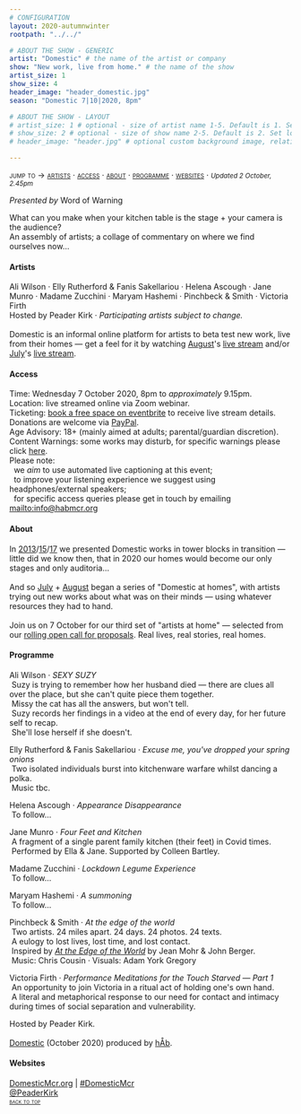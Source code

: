 ```yaml
---
# CONFIGURATION
layout: 2020-autumnwinter
rootpath: "../../"

# ABOUT THE SHOW - GENERIC
artist: "Domestic" # the name of the artist or company
show: "New work, live from home." # the name of the show
artist_size: 1
show_size: 4
header_image: "header_domestic.jpg"  
season: "Domestic 7|10|2020, 8pm"

# ABOUT THE SHOW - LAYOUT
# artist_size: 1 # optional - size of artist name 1-5. Default is 1. Set longer names to lower values
# show_size: 2 # optional - size of show name 2-5. Default is 2. Set longer names to lower values
# header_image: "header.jpg" # optional custom background image, relative to current page

---
```

<span style='font-variant: small-caps'>jump to → [artists](/current/2020-domestic/#artists) · [access](/current/2020-domestic/#access) · [about](/current/2020-domestic/#about) · [programme](/current/2020-domestic/#programme) · [websites](/current/2020-domestic/#websites)</span> · <small>*Updated 2 October, 2.45pm*</small>     
        
*Presented by* Word of Warning        
         
What can you make when your kitchen table is the stage + your camera is the audience?<br>An assembly of artists; a collage of commentary on where we find ourselves now…         
         
#### Artists       
Ali Wilson · Elly Rutherford & Fanis Sakellariou · Helena Ascough · Jane Munro · Madame Zucchini · Maryam Hashemi · Pinchbeck & Smith · Victoria Firth<br>Hosted by Peader Kirk · *Participating artists subject to change.*<br><br>Domestic is an informal online platform for artists to beta test new work, live from their homes — get a feel for it by watching [August](/current/2020-domestic/august)'s <a href="http://youtu.be/AOT29ZTtZAA" target="_blank">live stream</a> and/or [July](/current/2020-domestic/july)'s <a href="http://youtu.be/IUNv7CARKLU" target="_blank">live stream</a>.        
         
#### Access            
Time: Wednesday 7 October 2020, 8pm to *approximately* 9.15pm.<br>Location: live streamed online via Zoom webinar.<br>Ticketing: <a href="http://eventbrite.co.uk/e/domestic-registration-123445736521" target="_blank">book a free space on eventbrite</a> to receive live stream details.<br>Donations are welcome via <a href="http://www.paypal.me/warnmcr" target="_blank">PayPal</a>.<br>Age Advisory: 18+ (mainly aimed at adults; parental/guardian discretion).<br>Content Warnings: some works may disturb, for specific warnings please click [here](/warnings).<br>Please note:<br>&nbsp;&nbsp;we *aim* to use automated live captioning at this event;<br>&nbsp;&nbsp;to improve your listening experience we suggest using headphones/external speakers;<br>&nbsp;&nbsp;for specific access queries please get in touch by emailing <mailto:info@habmcr.org>         
          
#### About         
In [2013](/archive/2013-domestic)/[15](/archive/2015-domestic)/[17](/archive/2017-autumnwinter/pritchard) we presented Domestic works in tower blocks in transition — little did we know then, that in 2020 our homes would become our only stages and only auditoria…<br><br>And so [July](/current/2020-domestic/july) + [August](/current/2020-domestic/august) began a series of "Domestic at homes", with artists trying out new works about what was on their minds — using whatever resources they had to hand.<br><br>Join us on 7 October for our third set of "artists at home" — selected from our <a href="http://domesticmcr.posthaven.com" target="_blank">rolling open call for proposals</a>. Real lives, real stories, real homes.         
          
#### Programme         
Ali Wilson · *SEXY SUZY*<br>&nbsp;Suzy is trying to remember how her husband died — there are clues all over the place, but she can't quite piece them together.<br>&nbsp;Missy the cat has all the answers, but won't tell.<br>&nbsp;Suzy records her findings in a video at the end of every day, for her future self to recap.<br>&nbsp;She'll lose herself if she doesn't.         
        
Elly Rutherford & Fanis Sakellariou · *Excuse me, you've dropped your spring onions*<br>&nbsp;Two isolated individuals burst into kitchenware warfare whilst dancing a polka.<br>&nbsp;Music tbc.        
         
Helena Ascough · *Appearance Disappearance*<br>&nbsp;To follow…        
        
Jane Munro · *Four Feet and Kitchen*<br>&nbsp;A fragment of a single parent family kitchen (their feet) in Covid times.<br>&nbsp;Performed by Ella & Jane. Supported by Colleen Bartley.        
        
Madame Zucchini · *Lockdown Legume Experience*<br>&nbsp;To follow…        
        
Maryam Hashemi · *A summoning*<br>&nbsp;To follow…        
        
Pinchbeck & Smith · *At the edge of the world*<br>&nbsp;Two artists. 24 miles apart. 24 days. 24 photos. 24 texts.<br>&nbsp;A eulogy to lost lives, lost time, and lost contact.<br>&nbsp;Inspired by *<a href="http://books.google.co.uk/books?id=2FfNFBj3_w4C " target="_blank">At the Edge of the World</a>* by Jean Mohr & John Berger.<br>&nbsp;Music: Chris Cousin · Visuals: Adam York Gregory         
        
Victoria Firth · *Performance Meditations for the Touch Starved — Part 1*<br>&nbsp;An opportunity to join Victoria in a ritual act of holding one's own hand.<br>&nbsp;A literal and metaphorical response to our need for contact and intimacy during times of social separation and vulnerability.        
        
Hosted by Peader Kirk.<br><br>[Domestic](/hab/domestic) (October 2020) produced by [hÅb](/hab).         
         
#### Websites         
<a href="http://domesticmcr.org" target="_blank">DomesticMcr.org</a> | <a href="http://twitter.com/hashtag/DomesticMcr" target="_blank">#DomesticMcr</a><br><a href="http://twitter.com/PeaderKirk" target="_blank">@PeaderKirk</a>               
<small><span style='font-variant: small-caps'>[back to top](/current/2020-domestic)</span></small>
